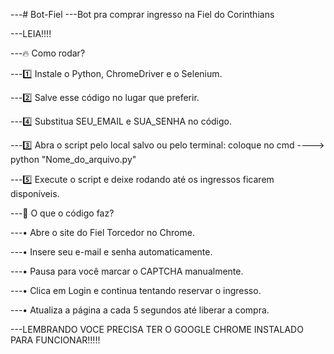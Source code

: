 ---# Bot-Fiel
---Bot pra comprar ingresso na Fiel do Corinthians


---LEIA!!!!


---🔥 Como rodar?


---1️⃣ Instale o Python, ChromeDriver e o Selenium.


---2️⃣ Salve esse código no lugar que preferir.




---4️⃣ Substitua SEU_EMAIL e SUA_SENHA no código.



---3️⃣ Abra o script pelo local salvo ou pelo terminal: coloque no cmd    ---->  python "Nome_do_arquivo.py"



---5️⃣ Execute o script e deixe rodando até os ingressos ficarem disponíveis.




---📌 O que o código faz?



---• Abre o site do Fiel Torcedor no Chrome.




---• Insere seu e-mail e senha automaticamente.





---• Pausa para você marcar o CAPTCHA manualmente.



---• Clica em Login e continua tentando reservar o ingresso.





---• Atualiza a página a cada 5 segundos até liberar a compra.



---LEMBRANDO VOCE PRECISA TER O GOOGLE CHROME INSTALADO PARA FUNCIONAR!!!!!
